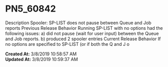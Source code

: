 # PN5_60842

Description Spooler: SP-LIST does not pause between Queue and Job reports Previous Release Behavior Running SP-LIST with no options had the following issues: a) did not pause (wait for user input) between the Queue and Job reports. b) produced 2 spooler entries Current Release Behavior If no options are specified to SP-LIST (or if both the Q and J o  

**Created At:** 3/8/2019 10:58:57 AM  
**Updated At:** 3/8/2019 10:59:37 AM  

